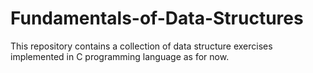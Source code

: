 # Fundamentals-of-Data-Structures
This repository contains a collection of data structure exercises implemented in C programming language as for now. 
